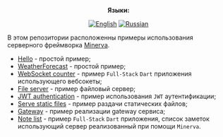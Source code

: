 <div align="center">

**Языки:**
  
[![English](https://img.shields.io/badge/Language-English-blue?style=?style=flat-square)](README.md)
[![Russian](https://img.shields.io/badge/Language-Russian-blue?style=?style=flat-square)](README.ru.md)

</div>

В этом репозитории расположенны примеры использования серверного фреймворка [Minerva](https://github.com/GlebBatykov/minerva).

- [Hello](https://github.com/GlebBatykov/minerva_examples/tree/main/examples/hello) - простой пример;
- [WeatherForecast](https://github.com/GlebBatykov/minerva_examples/tree/main/examples/weather_forecast) - простой пример;
- [WebSocket counter](https://github.com/GlebBatykov/minerva_examples/tree/main/examples/websocket_counter) - пример `Full-Stack` `Dart` приложения использующего вебсокеты;
- [File server](https://github.com/GlebBatykov/minerva_examples/tree/main/examples/file_server) - пример файловый сервер;
- [JWT authentication](https://github.com/GlebBatykov/minerva_examples/tree/main/examples/jwt_authentication) - пример использования `JWT` аутентификации;
- [Serve static files](https://github.com/GlebBatykov/minerva_examples/tree/main/examples/serve_static_files) - пример раздачи статических файлов;
- [Gateway](https://github.com/GlebBatykov/minerva_examples/tree/main/examples/gateway) - пример реализации gateway сервиса;
- [Note list](https://github.com/GlebBatykov/minerva_examples/tree/main/examples/note_list) - пример `Full-Stack` `Dart` приложения, список заметок использующий сервер реализованный при помощи `Minerva`.
